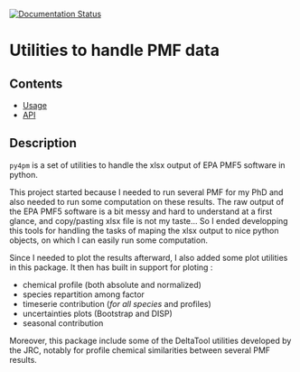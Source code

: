 [![Documentation Status](https://readthedocs.org/projects/py4pm/badge/?version=latest)](https://py4pm.readthedocs.io/en/latest/?badge=latest)

Utilities to handle PMF data
============================

Contents
--------

* [Usage](usage.md)
* [API](api_py4pm.md)

Description
-----------

`py4pm` is a set of utilities to handle the xlsx output of EPA PMF5 software in python.

This project started because I needed to run several PMF for my PhD  and also needed to run some computation on these results.
The raw output of the EPA PMF5 software is a bit messy and hard to understand at a first
glance, and copy/pasting xlsx file is not my taste... So I ended developping this tools
for handling the tasks of maping the xlsx output to nice python objects, on which I can easily run
some computation.

Since I needed to plot the results afterward, I also added some plot utilities in this
package. It then has built in support for ploting :

 * chemical profile (both absolute and normalized)
 * species repartition among factor
 * timeserie contribution (*for all species* and profiles)
 * uncertainties plots (Bootstrap and DISP)
 * seasonal contribution

Moreover, this package include some of the DeltaTool utilities developed by the JRC, notably for profile chemical similarities between several PMF results.

